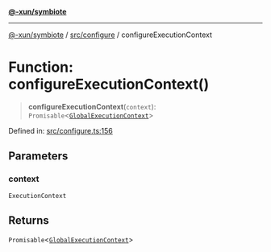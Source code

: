 [**@-xun/symbiote**](../../../README.md)

***

[@-xun/symbiote](../../../README.md) / [src/configure](../README.md) / configureExecutionContext

# Function: configureExecutionContext()

> **configureExecutionContext**(`context`): `Promisable`\<[`GlobalExecutionContext`](../type-aliases/GlobalExecutionContext.md)\>

Defined in: [src/configure.ts:156](https://github.com/Xunnamius/symbiote/blob/3b6f45301765b7eab22ef0b67ed645f03c5935c3/src/configure.ts#L156)

## Parameters

### context

`ExecutionContext`

## Returns

`Promisable`\<[`GlobalExecutionContext`](../type-aliases/GlobalExecutionContext.md)\>
